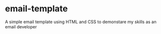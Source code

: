 # email-template
A simple email template using HTML and CSS to demonstare my skills as an email developer
